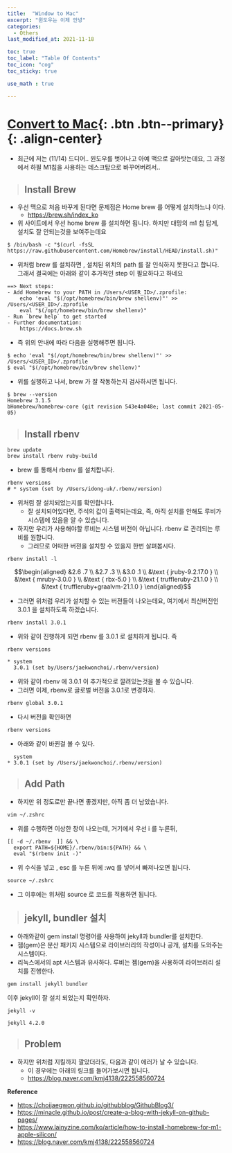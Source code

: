```yaml
---
title:  "Window to Mac"
excerpt: "윈도우는 이제 안녕"
categories:
  - Others
last_modified_at: 2021-11-18

toc: true
toc_label: "Table Of Contents"
toc_icon: "cog"
toc_sticky: true

use_math : true

---
```


# [Convert to Mac](#link){: .btn .btn--primary}{: .align-center}

- 최근에 저는 (11/14) 드디어.. 윈도우를 벗어나고 아예 맥으로 갈아탓는데요, 그 과정에서 하필 M1칩을 사용하는 데스크탑으로 바꾸어버려서.. 

> ## Install Brew

- 우선 맥으로 처음 바꾸게 된다면 문제점은 Home brew 를 어떻게 설치하느냐 이다.
  - https://brew.sh/index_ko
- 위 사이트에서 우선 home brew 를 설치하면 됩니다. 하지만 대망의 m1 칩 답게, 설치도 잘 안되는것을 보여주는데요

````
$ /bin/bash -c "$(curl -fsSL https://raw.githubusercontent.com/Homebrew/install/HEAD/install.sh)"
````

- 위처럼 brew 를 설치하면 , 설치된 위치의 path 를 잘 인식하지 못한다고 합니다. 그래서 결국에는 아래와 같이 추가적인 step 이 필요하다고 하네요

````
==> Next steps:
- Add Homebrew to your PATH in /Users/<USER_ID>/.zprofile:
    echo 'eval "$(/opt/homebrew/bin/brew shellenv)"' >> /Users/<USER_ID>/.zprofile
    eval "$(/opt/homebrew/bin/brew shellenv)"
- Run `brew help` to get started
- Further documentation:
    https://docs.brew.sh
````

- 즉 위의 안내에 따라 다음을 실행해주면 됩니다.

````
$ echo 'eval "$(/opt/homebrew/bin/brew shellenv)"' >> /Users/<USER_ID>/.zprofile
$ eval "$(/opt/homebrew/bin/brew shellenv)"
````

- 위를 실행하고 나서, brew 가 잘 작동하는지 검사하시면 됩니다. 

````
$ brew --version
Homebrew 3.1.5
bHomebrew/homebrew-core (git revision 543e4a048e; last commit 2021-05-05)
````

> ## Install rbenv

```
brew update
brew install rbenv ruby-build
```

- brew 를 통해서 rbenv 를 설치합니다. 

````
rbenv versions
# * system (set by /Users/idong-uk/.rbenv/version)
````

- 위처럼 잘 설치되었는지를 확인합니다. 
  - 잘 설치되어있다면, 주석의 값이 출력되는데요, 즉, 아직 설치를 안해도 루비가 시스템에 있음을 알 수 있습니다. 
- 하지만 우리가 사용해야할 루비는 시스템 버전이 아닙니다. rbenv 로 관리되는 루비를 원합니다.
  - 그러므로 어떠한 버젼을 설치할 수 있을지 한번 살펴봅시다.

````
rbenv install -l
````

$$\begin{aligned}
&2.6 .7 \\
&2.7 .3 \\
&3.0 .1 \\
&\text { jruby-9.2.17.0 } \\
&\text { mruby-3.0.0 } \\
&\text { rbx-5.0 } \\
&\text { truffleruby-21.1.0 } \\
&\text { truffleruby+graalvm-21.1.0 }
\end{aligned}$$

- 그러면 위처럼 우리가 설치할 수 있는 버젼들이 나오는데요, 여기에서 최신버전인 3.0.1 을 설치하도록 하겠습니다. 

````
rbenv install 3.0.1 
````

- 위와 같이 진행하게 되면 rbenv 를 3.0.1 로 설치하게 됩니다. 즉 

````
rbenv versions
````

````
* system
  3.0.1 (set by/Users/jaekwonchoi/.rbenv/version)
````

- 위와 같이 rbenv 에 3.0.1 이 추가적으로 깔려있는것을 볼 수 있습니다. 
- 그러면 이제, rbenv로 글로벌 버전을 3.0.1로 변경하자.

```
rbenv global 3.0.1
```

- 다시 버전을 확인하면

```
rbenv versions
```

- 아래와 같이 바뀐걸 볼 수 있다.

```
  system
* 3.0.1 (set by /Users/jaekwonchoi/.rbenv/version)
```

> ## Add Path 

- 하지만 위 정도로만 끝나면 좋겠지만, 아직 좀 더 남았습니다. 

````
vim ~/.zshrc
````

- 위를 수행하면 이상한 창이 나오는데, 거기에서 우선 i 를 누른뒤, 

````
[[ -d ~/.rbenv  ]] && \
  export PATH=${HOME}/.rbenv/bin:${PATH} && \
  eval "$(rbenv init -)"
````

- 위 수식을 넣고 , esc 를 누른 뒤에 :wq 를 넣어서 빠져나오면 됩니다. 

````
source ~/.zshrc
````

- 그 이후에는 위처럼 source 로 코드를 적용하면 됩니다.

> ## jekyll, bundler 설치

- 아래와같이 gem install 명령어를 사용하여 jekyll과 bundler를 설치한다.
- 젬(gem)은 분산 패키지 시스템으로 라이브러리의 작성이나 공개, 설치를 도와주는 시스템이다.
- 리눅스에서의 apt 시스템과 유사하다. 루비는 젬(gem)을 사용하여 라이브러리 설치를 진행한다.

```
gem install jekyll bundler
```

이후 jekyll이 잘 설치 되었는지 확인하자.

```
jekyll -v
```

```
jekyll 4.2.0
```

> ## Problem

- 하지만 위처럼 지킬까지 깔았더라도, 다음과 같이 에러가 날 수 있습니다. 
  - 이 경우에는 아래의 링크를 들어가보시면 됩니다. 
  - https://blog.naver.com/kmj4138/222558560724

**Reference**

- <https://choijaegwon.github.io/githubblog/GithubBlog3/>
- <https://minacle.github.io/post/create-a-blog-with-jekyll-on-github-pages/>
- <https://www.lainyzine.com/ko/article/how-to-install-homebrew-for-m1-apple-silicon/>
- <https://blog.naver.com/kmj4138/222558560724>
